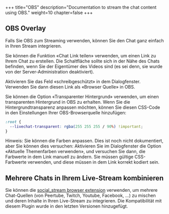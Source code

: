 +++
title="OBS"
description="Documentation to stream the chat content using OBS."
weight=10
chapter=false
+++

## OBS Overlay

Falls Sie OBS zum Streaming verwenden, können Sie den Chat ganz einfach in Ihren Stream integrieren.

Sie können die Funktion «Chat Link teilen» verwenden, um einen Link zu Ihrem Chat zu erstellen.
Die Schaltfläche sollte sich in der Nähe des Chats befinden, wenn Sie der Eigentümer des Videos sind (es sei denn, sie wurde von der Server-Administration deaktiviert).

Aktivieren Sie das Feld «schreibgeschützt» in dem Dialogfenster.
Verwenden Sie dann diesen Link als «Browser Quelle» in OBS.

Sie können die Option «Transparenter Hintergrund» verwenden, um einen transparenten Hintergrund in OBS zu erhalten.
Wenn Sie die Hintergrundtransparenz anpassen möchten, können Sie diesen CSS-Code in den Einstellungen Ihrer OBS-Browserquelle hinzufügen:

```css
:root {
  --livechat-transparent: rgba(255 255 255 / 90%) !important;
}
```

Hinweis: Sie können die Farben anpassen. Dies ist noch nicht dokumentiert, aber Sie können dies versuchen:
Aktivieren Sie im Dialogfenster die Option «Aktuelle Themenfarben verwenden», und versuchen Sie dann, die Farbwerte in dem Link manuell zu ändern.
Sie müssen gültige CSS-Farbwerte verwenden, und diese müssen in dem Link korrekt kodiert sein.

## Mehrere Chats in Ihrem Live-Stream kombinieren

Sie können die [social_stream browser extension](https://github.com/steveseguin/social_stream#readme) verwenden, um mehrere Chat-Quellen (von Peertube, Twitch, Youtube, Facebook, ...) zu mischen und deren Inhalte in Ihren Live-Stream zu integrieren.
Die Kompatibilität mit diesem Plugin wurde in den letzten Versionen hinzugefügt.